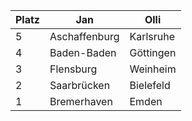 | Platz | Jan               | Olli             |
|-------|-------------------|------------------|
| 5     | Aschaffenburg      | Karlsruhe        |
| 4     | Baden-Baden        | Göttingen        |
| 3     | Flensburg          | Weinheim         |
| 2     | Saarbrücken        | Bielefeld        |
| 1     | Bremerhaven        | Emden            |
